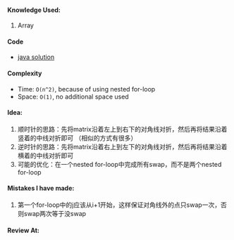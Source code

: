 #### Knowledge Used:
1. Array

#### Code
- [java solution](./Solution.java)

#### Complexity
- Time: `O(n^2)`, because of using nested for-loop
- Space: `O(1)`, no additional space used

#### Idea:
1. 顺时针的思路：先将matrix沿着左上到右下的对角线对折，然后再将结果沿着竖着的中线对折即可 （相似的方式有很多）
2. 逆时针的思路：先将matrix沿着右上到左下的对角线对折，然后再将结果沿着横着的中线对折即可
3. 可能的优化：在一个nested for-loop中完成所有swap，而不是两个nested for-loop

#### Mistakes I have made:
1. 第一个for-loop中的j应该从i+1开始，这样保证对角线外的点只swap一次，否则swap两次等于没swap

#### Review At:
